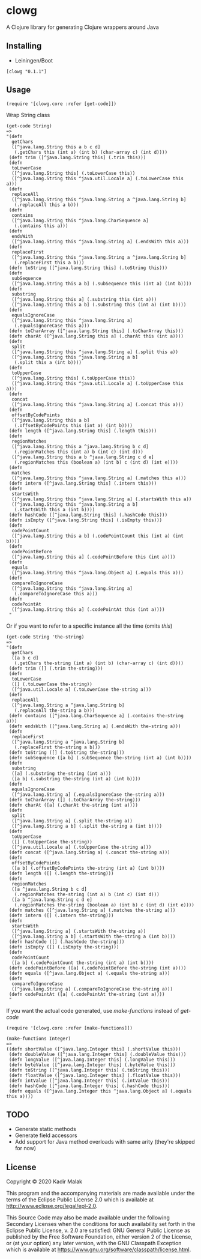 # clowg

A Clojure library for generating Clojure wrappers around Java

## Installing

- Leiningen/Boot

```
[clowg "0.1.1"]
```

## Usage

```
(require '[clowg.core :refer [get-code]])
```

Wrap String class

```
(get-code String)
=>
"(defn
  getChars
  ([^java.lang.String this a b c d]
   (.getChars this (int a) (int b) (char-array c) (int d))))
 (defn trim ([^java.lang.String this] (.trim this)))
 (defn
  toLowerCase
  ([^java.lang.String this] (.toLowerCase this))
  ([^java.lang.String this ^java.util.Locale a] (.toLowerCase this a)))
 (defn
  replaceAll
  ([^java.lang.String this ^java.lang.String a ^java.lang.String b]
   (.replaceAll this a b)))
 (defn
  contains
  ([^java.lang.String this ^java.lang.CharSequence a]
   (.contains this a)))
 (defn
  endsWith
  ([^java.lang.String this ^java.lang.String a] (.endsWith this a)))
 (defn
  replaceFirst
  ([^java.lang.String this ^java.lang.String a ^java.lang.String b]
   (.replaceFirst this a b)))
 (defn toString ([^java.lang.String this] (.toString this)))
 (defn
  subSequence
  ([^java.lang.String this a b] (.subSequence this (int a) (int b))))
 (defn
  substring
  ([^java.lang.String this a] (.substring this (int a)))
  ([^java.lang.String this a b] (.substring this (int a) (int b))))
 (defn
  equalsIgnoreCase
  ([^java.lang.String this ^java.lang.String a]
   (.equalsIgnoreCase this a)))
 (defn toCharArray ([^java.lang.String this] (.toCharArray this)))
 (defn charAt ([^java.lang.String this a] (.charAt this (int a))))
 (defn
  split
  ([^java.lang.String this ^java.lang.String a] (.split this a))
  ([^java.lang.String this ^java.lang.String a b]
   (.split this a (int b))))
 (defn
  toUpperCase
  ([^java.lang.String this] (.toUpperCase this))
  ([^java.lang.String this ^java.util.Locale a] (.toUpperCase this a)))
 (defn
  concat
  ([^java.lang.String this ^java.lang.String a] (.concat this a)))
 (defn
  offsetByCodePoints
  ([^java.lang.String this a b]
   (.offsetByCodePoints this (int a) (int b))))
 (defn length ([^java.lang.String this] (.length this)))
 (defn
  regionMatches
  ([^java.lang.String this a ^java.lang.String b c d]
   (.regionMatches this (int a) b (int c) (int d)))
  ([^java.lang.String this a b ^java.lang.String c d e]
   (.regionMatches this (boolean a) (int b) c (int d) (int e))))
 (defn
  matches
  ([^java.lang.String this ^java.lang.String a] (.matches this a)))
 (defn intern ([^java.lang.String this] (.intern this)))
 (defn
  startsWith
  ([^java.lang.String this ^java.lang.String a] (.startsWith this a))
  ([^java.lang.String this ^java.lang.String a b]
   (.startsWith this a (int b))))
 (defn hashCode ([^java.lang.String this] (.hashCode this)))
 (defn isEmpty ([^java.lang.String this] (.isEmpty this)))
 (defn
  codePointCount
  ([^java.lang.String this a b] (.codePointCount this (int a) (int b))))
 (defn
  codePointBefore
  ([^java.lang.String this a] (.codePointBefore this (int a))))
 (defn
  equals
  ([^java.lang.String this ^java.lang.Object a] (.equals this a)))
 (defn
  compareToIgnoreCase
  ([^java.lang.String this ^java.lang.String a]
   (.compareToIgnoreCase this a)))
 (defn
  codePointAt
  ([^java.lang.String this a] (.codePointAt this (int a))))
 "
```

Or if you want to refer to a specific instance all the time (omits *this*)

```
(get-code String 'the-string)
=>
"(defn
  getChars
  ([a b c d]
   (.getChars the-string (int a) (int b) (char-array c) (int d))))
 (defn trim ([] (.trim the-string)))
 (defn
  toLowerCase
  ([] (.toLowerCase the-string))
  ([^java.util.Locale a] (.toLowerCase the-string a)))
 (defn
  replaceAll
  ([^java.lang.String a ^java.lang.String b]
   (.replaceAll the-string a b)))
 (defn contains ([^java.lang.CharSequence a] (.contains the-string a)))
 (defn endsWith ([^java.lang.String a] (.endsWith the-string a)))
 (defn
  replaceFirst
  ([^java.lang.String a ^java.lang.String b]
   (.replaceFirst the-string a b)))
 (defn toString ([] (.toString the-string)))
 (defn subSequence ([a b] (.subSequence the-string (int a) (int b))))
 (defn
  substring
  ([a] (.substring the-string (int a)))
  ([a b] (.substring the-string (int a) (int b))))
 (defn
  equalsIgnoreCase
  ([^java.lang.String a] (.equalsIgnoreCase the-string a)))
 (defn toCharArray ([] (.toCharArray the-string)))
 (defn charAt ([a] (.charAt the-string (int a))))
 (defn
  split
  ([^java.lang.String a] (.split the-string a))
  ([^java.lang.String a b] (.split the-string a (int b))))
 (defn
  toUpperCase
  ([] (.toUpperCase the-string))
  ([^java.util.Locale a] (.toUpperCase the-string a)))
 (defn concat ([^java.lang.String a] (.concat the-string a)))
 (defn
  offsetByCodePoints
  ([a b] (.offsetByCodePoints the-string (int a) (int b))))
 (defn length ([] (.length the-string)))
 (defn
  regionMatches
  ([a ^java.lang.String b c d]
   (.regionMatches the-string (int a) b (int c) (int d)))
  ([a b ^java.lang.String c d e]
   (.regionMatches the-string (boolean a) (int b) c (int d) (int e))))
 (defn matches ([^java.lang.String a] (.matches the-string a)))
 (defn intern ([] (.intern the-string)))
 (defn
  startsWith
  ([^java.lang.String a] (.startsWith the-string a))
  ([^java.lang.String a b] (.startsWith the-string a (int b))))
 (defn hashCode ([] (.hashCode the-string)))
 (defn isEmpty ([] (.isEmpty the-string)))
 (defn
  codePointCount
  ([a b] (.codePointCount the-string (int a) (int b))))
 (defn codePointBefore ([a] (.codePointBefore the-string (int a))))
 (defn equals ([^java.lang.Object a] (.equals the-string a)))
 (defn
  compareToIgnoreCase
  ([^java.lang.String a] (.compareToIgnoreCase the-string a)))
 (defn codePointAt ([a] (.codePointAt the-string (int a))))
 "
```

If you want the actual code generated, use *make-functions* instead of *get-code*

```
(require '[clowg.core :refer [make-functions]])

(make-functions Integer)
=>
((defn shortValue ([^java.lang.Integer this] (.shortValue this)))
 (defn doubleValue ([^java.lang.Integer this] (.doubleValue this)))
 (defn longValue ([^java.lang.Integer this] (.longValue this)))
 (defn byteValue ([^java.lang.Integer this] (.byteValue this)))
 (defn toString ([^java.lang.Integer this] (.toString this)))
 (defn floatValue ([^java.lang.Integer this] (.floatValue this)))
 (defn intValue ([^java.lang.Integer this] (.intValue this)))
 (defn hashCode ([^java.lang.Integer this] (.hashCode this)))
 (defn equals ([^java.lang.Integer this ^java.lang.Object a] (.equals this a))))

```

## TODO

- Generate static methods
- Generate field accessors
- Add support for Java method overloads with same arity (they're skipped for now)

## License

Copyright © 2020 Kadir Malak

This program and the accompanying materials are made available under the
terms of the Eclipse Public License 2.0 which is available at
http://www.eclipse.org/legal/epl-2.0.

This Source Code may also be made available under the following Secondary
Licenses when the conditions for such availability set forth in the Eclipse
Public License, v. 2.0 are satisfied: GNU General Public License as published by
the Free Software Foundation, either version 2 of the License, or (at your
option) any later version, with the GNU Classpath Exception which is available
at https://www.gnu.org/software/classpath/license.html.
